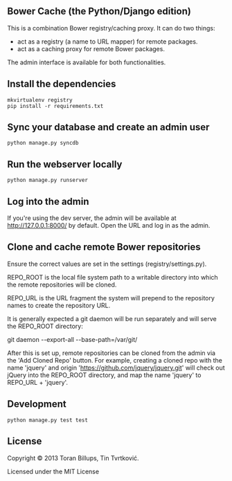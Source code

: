 ## Bower Cache (the Python/Django edition)

This is a combination Bower registry/caching proxy. It can do two things:

* act as a registry (a name to URL mapper) for remote packages.
* act as a caching proxy for remote Bower packages.

The admin interface is available for both functionalities.

## Install the dependencies

    mkvirtualenv registry
    pip install -r requirements.txt

## Sync your database and create an admin user

    python manage.py syncdb

## Run the webserver locally

    python manage.py runserver

## Log into the admin

If you're using the dev server, the admin will be available at 
http://127.0.0.1:8000/ by default. Open the URL and log in as the admin.

## Clone and cache remote Bower repositories

Ensure the correct values are set in the settings (registry/settings.py).

REPO_ROOT is the local file system path to a writable directory into which the
remote repositories will be cloned.

REPO_URL is the URL fragment the system will prepend to the repository names
to create the repository URL.

It is generally expected a git daemon will be run separately and will serve
the REPO_ROOT directory:

git daemon --export-all --base-path=/var/git/

After this is set up, remote repositories can be cloned from the admin via the
'Add Cloned Repo' button. For example, creating a cloned repo with the name
'jquery' and origin 'https://github.com/jquery/jquery.git' will check out 
jQuery into the REPO_ROOT directory, and map the name 'jquery' to REPO_URL + 
'jquery'.

## Development

    python manage.py test test
      
## License

Copyright © 2013 Toran Billups, Tin Tvrtković.

Licensed under the MIT License
